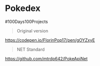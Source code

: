 # Pokedex

#100Days100Projects

>Original version

https://codepen.io/FlorinPop17/pen/gOYZxyE

>NET Standard

https://github.com/mtrdp642/PokeApiNet
